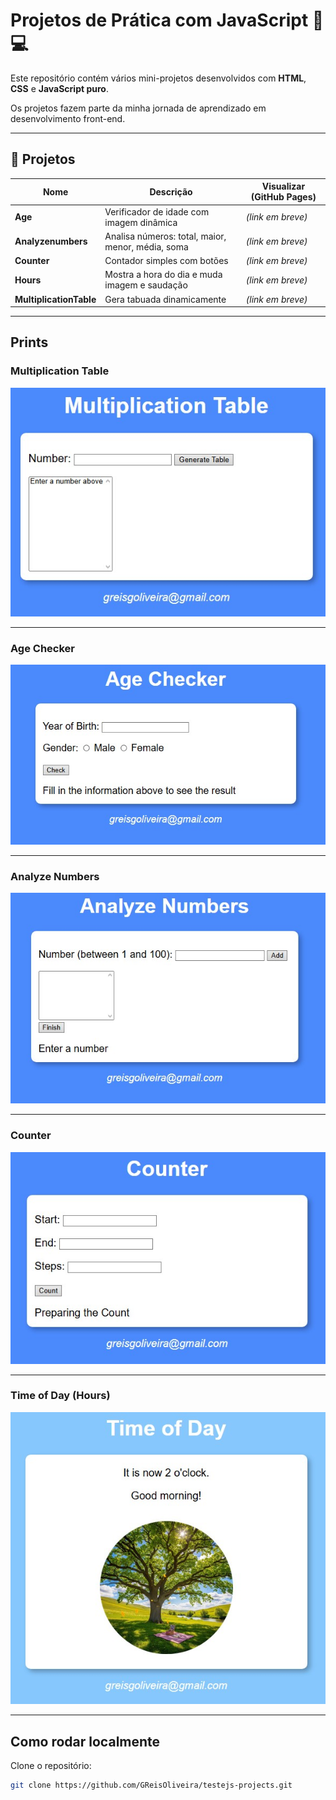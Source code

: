# Projetos de Prática com JavaScript 🧠💻

Este repositório contém vários mini-projetos desenvolvidos com **HTML**, **CSS** e **JavaScript puro**.

Os projetos fazem parte da minha jornada de aprendizado em desenvolvimento front-end.

---

## 📂 Projetos

| Nome                  | Descrição                                         | Visualizar (GitHub Pages)            |
|-----------------------|--------------------------------------------------|--------------------------------------|
| **Age**               | Verificador de idade com imagem dinâmica         | *(link em breve)*                    |
| **Analyzenumbers**    | Analisa números: total, maior, menor, média, soma| *(link em breve)*                    |
| **Counter**           | Contador simples com botões                      | *(link em breve)*                    |
| **Hours**             | Mostra a hora do dia e muda imagem e saudação    | *(link em breve)*                    |
| **MultiplicationTable** | Gera tabuada dinamicamente                    | *(link em breve)*                    |

---

## Prints

### Multiplication Table
![Multiplication Table Screenshot](Prints/multiplicationtable.jpg)

---

### Age Checker
![Age Checker Screenshot](Prints/agechecker.jpg)

---

### Analyze Numbers
![Analyze Numbers Screenshot](Prints/analyzenumbers.jpg)

---

### Counter
![Counter Screenshot](Prints/counter.jpg)

---

### Time of Day (Hours)
![Hours Screenshot](Prints/hours.jpg)

---

## Como rodar localmente

Clone o repositório:

```bash
git clone https://github.com/GReisOliveira/testejs-projects.git
